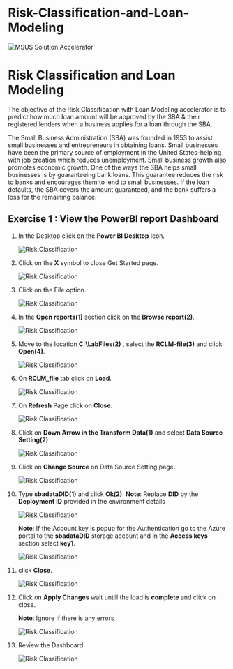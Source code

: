 # Risk-Classification-and-Loan-Modeling

![MSUS Solution Accelerator](https://github.com/MSUSAzureAccelerators/Risk-Classification-and-Loan-Modeling-Accelerator/blob/main/images/MSUS%20Solution%20Accelerator%20Banner%20Two_981.png)

# Risk Classification and Loan Modeling

The objective of the Risk Classification with Loan Modeling accelerator is to predict how much loan amount will be approved by the SBA & their registered lenders when a business applies for a loan through the SBA. 
  
The Small Business Administration (SBA) was founded in 1953 to assist small businesses and entrepreneurs in obtaining loans. Small businesses have been the primary source of employment in the United States-helping with job creation which reduces unemployment. Small business growth also promotes economic growth. One of the ways the SBA helps small businesses is by guaranteeing bank loans. This guarantee reduces the risk to banks and encourages them to lend to small businesses. If the loan defaults, the SBA covers the amount guaranteed, and the bank suffers a loss for the remaining balance.


## Exercise 1 : View the PowerBI report Dashboard

1. In the Desktop click on the **Power BI Desktop** icon.

    ![Risk Classification](./images/1.png)  
    
2. Click on the **X** symbol to close Get Started page.

    ![Risk Classification](./images/2.png)  
    
3. Click on the File option.

    ![Risk Classification](./images/3.png)
    
4. In the **Open reports(1)** section click on the **Browse report(2)**.

    ![Risk Classification](./images/4.png)  
    
5. Move to the location **C:\LabFiles(2)** , select the **RCLM-file(3)** and click **Open(4)**.

    ![Risk Classification](./images/5.png)
 
 6. On **RCLM_file** tab click on **Load**.

    ![Risk Classification](./images/6.png)
    
7. On **Refresh** Page click on **Close**.
  
    ![Risk Classification](./images/7.png)
    
8. Click on **Down Arrow in the Transform Data(1)** and select **Data Source Setting(2)**

    ![Risk Classification](./images/8.png)
    
9. Click on **Change Source** on Data Source Setting page.

    ![Risk Classification](./images/9.png)

10. Type **sbadataDID(1)** and click **Ok(2)**.
     **Note**: Replace **DID** by the **Deployment ID** provided in the environment details

     ![Risk Classification](./images/10.png)

     **Note**: If the Account key is popup for the Authentication go to the Azure portal to the **sbadataDID** storage account and in the **Access keys** section select **key1**.
     
     ![Risk Classification](./images/11.png)

11. click **Close**.

    ![Risk Classification](./images/12.png)
    
12. Click on **Apply Changes** wait untill the load is **complete** and click on close.

      **Note**: Ignore if there is any errors

     ![Risk Classification](./images/13.png)
    
13. Review the Dashboard.

     ![Risk Classification](./images/14.png)
